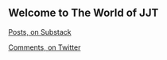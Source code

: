 ## Welcome to The World of JJT

[Posts, on Substack](https://jjtposts.substack.com/people/1046252-john)

[Comments, on Twitter](https://twitter.com/JJT1996)
